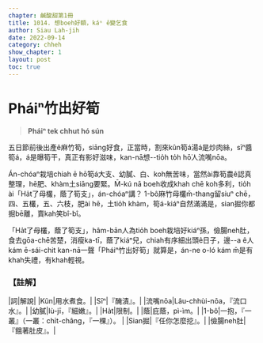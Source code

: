 ```yaml
---
chapter: 鹹酸甜第1冊
title: 1014. 想boeh好額，káⁿ ē變乞食
author: Siau Lah-jih
date: 2022-09-14
category: chheh
show_chapter: 1
layout: post
toc: true
---
```

  

# Pháiⁿ竹出好筍
>**Pháiⁿ tek chhut hó sún**
 
五日節前後出產ê麻竹筍，siāng好食，正當時，割來kûn筍á湯á是炒肉絲，sīⁿ醬筍á，á是曝筍干，真正有影好滋味，kan-nā想--tio̍h to̍h hō͘人流嘴nōa。

Án-chóaⁿ栽培chiah ē hō͘筍á大支、幼膩、白、koh無苦味，當然ài靠筍農ê認真整理，hē肥、khàm土siāng要緊。M̄-kú nā boeh收成khah chē koh多利，tio̍h ài「Ha̍t了母欉，蔭了筍支」，án-chóaⁿ講？ 1-bô͘麻竹母欉m̄-thang留siuⁿ chē，四、五欉，五、六枝，肥ài hē，土tio̍h khàm，筍á-kiáⁿ自然滿滿是，sian掘你都掘bē離，賣kah笑bî-bî。

「Ha̍t了母欉，蔭了筍支」，hâm-bān人為tio̍h boeh栽培好kiáⁿ孫，儉腸neh肚，食去gōa-chē苦楚，消瘦ka-tī，蔭了kiáⁿ兒，chiah有序細出頭ê日子，邊--a ê人kám ē-sái-chit kan-nā一聲「Pháiⁿ竹出好筍」就算是，án-ne o-ló kám m̄是有khah失禮，有khah輕視。


### 【註解】

|詞|解說|
|Kûn|用水煮食。|
|Sīⁿ|『醃漬』。|
|流嘴nōa|Lâu-chhùi-nōa，『流口水』。|
|幼膩|Iù-jī，『細嫩』。|
|Ha̍t|限制。|
|蔭|庇蔭，pì-ìm。|
|1-bô͘|一抱，『一叢』（一叢：chi̍t-châng，『一棵』）。 |
|Sian掘|『任你怎麼挖』。|
|儉腸neh肚|『餓著肚皮』。|
